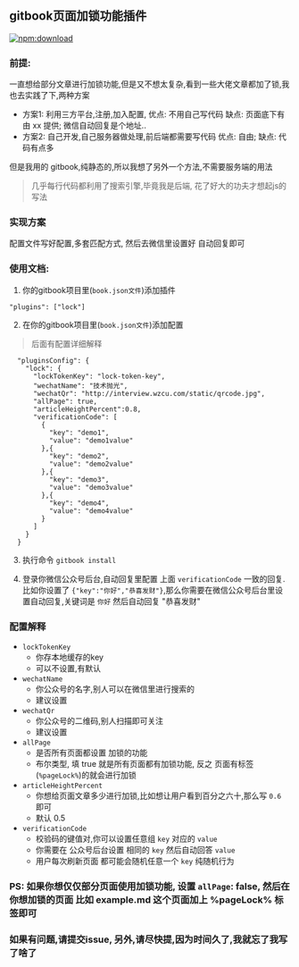## gitbook页面加锁功能插件

[![npm:download](https://img.shields.io/npm/dt/gitbook-plugin-lock)](https://www.npmjs.com/package/gitbook-plugin-lock)

### 前提:

一直想给部分文章进行加锁功能,但是又不想太复杂,看到一些大佬文章都加了锁,我也去实践了下,两种方案

- 方案1: 利用三方平台,注册,加入配置, 优点: 不用自己写代码 缺点: 页面底下有 由 xx 提供; 微信自动回复是个地址..
- 方案2: 自己开发,自己服务器做处理,前后端都需要写代码 优点: 自由; 缺点: 代码有点多

但是我用的 gitbook,纯静态的,所以我想了另外一个方法,不需要服务端的用法

> 几乎每行代码都利用了搜索引擎,毕竟我是后端, 花了好大的功夫才想起js的写法

### 实现方案

配置文件写好配置,多套匹配方式, 然后去微信里设置好 自动回复即可


### 使用文档:

1. 你的gitbook项目里(`book.json文件`)添加插件

```
"plugins": ["lock"]
```

2. 在你的gitbook项目里(`book.json文件`)添加配置

> 后面有配置详细解释

```
  "pluginsConfig": {
    "lock": {
      "lockTokenKey": "lock-token-key",
      "wechatName": "技术抛光",
      "wechatQr": "http://interview.wzcu.com/static/qrcode.jpg",
      "allPage": true,
      "articleHeightPercent":0.8,
      "verificationCode": [
        {
          "key": "demo1",
          "value": "demo1value"
        },{
          "key": "demo2",
          "value": "demo2value"
        },{
          "key": "demo3",
          "value": "demo3value"
        },{
          "key": "demo4",
          "value": "demo4value"
        }
      ]
    }
  }
```

3. 执行命令 `gitbook install`

4. 登录你微信公众号后台,自动回复里配置 上面 `verificationCode` 一致的回复.比如你设置了 `{"key":"你好","恭喜发财"}`,那么你需要在微信公众号后台里设置自动回复,关键词是 `你好` 然后自动回复 "恭喜发财"

### 配置解释

- `lockTokenKey`
    - 你存本地缓存的key
    - 可以不设置,有默认
- `wechatName`
    - 你公众号的名字,别人可以在微信里进行搜索的
    - 建议设置
- `wechatQr`
    - 你公众号的二维码,别人扫描即可关注
    - 建议设置
- `allPage`
    - 是否所有页面都设置 加锁的功能
    - 布尔类型, 填 true 就是所有页面都有加锁功能, 反之 页面有标签(`%pageLock%`)的就会进行加锁
- `articleHeightPercent`
    - 你想给页面文章多少进行加锁,比如想让用户看到百分之六十,那么写 `0.6` 即可
    - 默认 0.5
- `verificationCode`
    - 校验码的键值对,你可以设置任意组 `key` 对应的 `value`
    - 你需要在 公众号后台设置 相同的 `key` 然后自动回答 `value`
    - 用户每次刷新页面 都可能会随机任意一个 `key` 纯随机行为

### PS: 如果你想仅仅部分页面使用加锁功能, 设置 `allPage`: false, 然后在你想加锁的页面 比如  example.md 这个页面加上 %pageLock% 标签即可

### 如果有问题,请提交issue, 另外,请尽快提,因为时间久了,我就忘了我写了啥了